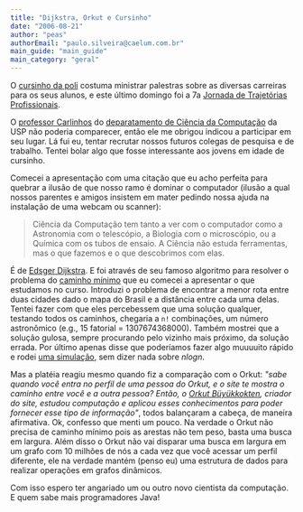 ```yaml
---
title: "Dijkstra, Orkut e Cursinho"
date: "2006-08-21"
author: "peas"
authorEmail: "paulo.silveira@caelum.com.br"
main_guide: "main_guide"
main_category: "geral"
---
```


O [cursinho da poli](http://www.cursinhodapoli.org.br/) costuma ministrar palestras sobre as diversas carreiras para os seus alunos, e este último domingo foi a 7a [Jornada de Trajetórias Profissionais](http://www.cursinhodapoli.org.br/htmls/JTP/2006.asp).

O [professor Carlinhos](http://www.ime.usp.br/~cef/) do [deparatamento de Ciência da Computação](http://www.ime.usp.br/dcc/) da USP não poderia comparecer, então ele me obrigou indicou a participar em seu lugar. Lá fui eu, tentar recrutar nossos futuros colegas de pesquisa e de trabalho. Tentei bolar algo que fosse interessante aos jovens em idade de cursinho.

Comecei a apresentação com uma citação que eu acho perfeita para quebrar a ilusão de que nosso ramo é dominar o computador (ilusão a qual nossos parentes e amigos insistem em mater pedindo nossa ajuda na instalação de uma webcam ou scanner):

> Ciência da Computação tem tanto a ver com o computador como a Astronomia com o telescópio, a Biologia com o microscópio, ou a Química com os tubos de ensaio. A Ciência não estuda ferramentas, mas o que fazemos e o que descobrimos com elas.

É de [Edsger Dijkstra](http://pt.wikipedia.org/wiki/Edsger_Dijkstra). E foi através de seu famoso algoritmo para resolver o problema do [caminho mínimo](http://pt.wikipedia.org/wiki/Problema_do_caminho_mais_curto) que eu comecei a apresentar o que estudamos no curso. Introduzi o problema de encontrar a menor rota entre duas cidades dado o mapa do Brasil e a distância entre cada uma delas. Tentei fazer com que eles percebessem que uma solução qualquer, testando todos os caminhos, chegaria a `n!` combinações, um número astronômico (e.g., 15 fatorial = 1307674368000). Também mostrei que a solução gulosa, sempre procurando pelo vizinho mais próximo, da solução errada. Por último apenas disse que poderíamos fazer algo muuuuito rápido e rodei [uma simulação](http://www.kt.agh.edu.pl/~pacyna/lectures/nowoczesne_sieci_IP/routing/dijkstra/), sem dizer nada sobre _nlogn_.

Mas a platéia reagiu mesmo quando fiz a comparação com o Orkut: _"sabe quando você entra no perfil de uma pessoa do Orkut, e o site te mostra o caminho entre você e a outra pessoa? Então, o [Orkut Büyükkokten](http://pt.wikipedia.org/wiki/Orkut_B%C3%BCy%C3%BCkkokten), criador do site, estudou computação e aplicou esses conhecimentos para poder fornecer esse tipo de informação"_, todos balançaram a cabeça, de maneira afirmativa. Ok, confesso que menti um pouco. Na verdade o Orkut não precisa de caminho mínimo pois as arestas não tem peso, basta uma busca em largura. Além disso o Orkut não vai disparar uma busca em largura em um grafo com 10 milhões de nós a cada vez que você acessar um perfil diferente, ele na verdade mantém (penso eu) uma estrutura de dados para realizar operações em grafos dinâmicos.

Com isso espero ter angariado um ou outro novo cientista da computação. E quem sabe mais programadores Java!
